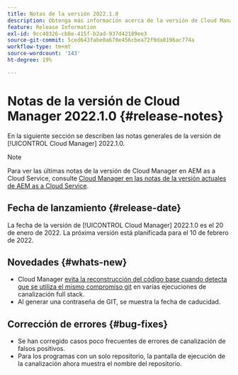 ```yaml
---
title: Notas de la versión 2022.1.0
description: Obtenga más información acerca de la versión de Cloud Manager 2022.1.0.
feature: Release Information
exl-id: 9cc40326-cb8e-415f-b2ad-937d42189ee3
source-git-commit: 5ced643fabe0a670e456cbea72f9da8196ac774a
workflow-type: tm+mt
source-wordcount: '143'
ht-degree: 19%

---
```


# Notas de la versión de Cloud Manager 2022.1.0 {#release-notes}

En la siguiente sección se describen las notas generales de la versión de [!UICONTROL Cloud Manager] 2022.1.0.

>[!NOTE]
>
>Para ver las últimas notas de la versión de Cloud Manager en AEM as a Cloud Service, consulte [Cloud Manager en las notas de la versión actuales de AEM as a Cloud Service](https://experienceleague.adobe.com/en/docs/experience-manager-cloud-service/content/release-notes/cloud-manager/current).

## Fecha de lanzamiento {#release-date}

La fecha de la versión de [!UICONTROL Cloud Manager] 2022.1.0 es el 20 de enero de 2022. La próxima versión está planificada para el 10 de febrero de 2022.

## Novedades {#whats-new}

* Cloud Manager [evita la reconstrucción del código base cuando detecta que se utiliza el mismo compromiso git](/help/getting-started/project-setup.md#build-artifact-reuse) en varias ejecuciones de canalización full stack.
* Al generar una contraseña de GIT, se muestra la fecha de caducidad.

## Corrección de errores {#bug-fixes}

* Se han corregido casos poco frecuentes de errores de canalización de falsos positivos.
* Para los programas con un solo repositorio, la pantalla de ejecución de la canalización ahora muestra el nombre del repositorio.
